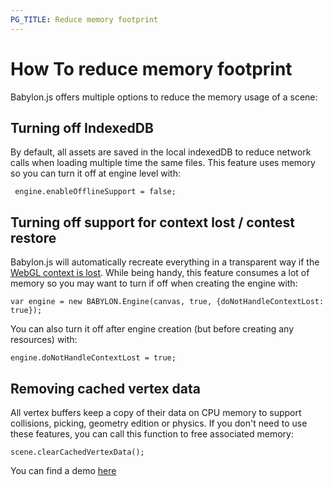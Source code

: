 ```yaml
---
PG_TITLE: Reduce memory footprint
---
```


# How To reduce memory footprint

Babylon.js offers multiple options to reduce the memory usage of a scene:

## Turning off IndexedDB

By default, all assets are saved in the local indexedDB to reduce network calls when loading multiple time the same files.
This feature uses memory so you can turn it off at engine level with:

```
 engine.enableOfflineSupport = false;
```

## Turning off support for context lost / contest restore

Babylon.js will automatically recreate everything in a transparent way if the [WebGL context is lost](http://doc.babylonjs.com/how_to/optimizing_your_scene#handling-webgl-context-lost).
While being handy, this feature consumes a lot of memory so you may want to turn if off when creating the engine with:

```
var engine = new BABYLON.Engine(canvas, true, {doNotHandleContextLost: true});
```

You can also turn it off after engine creation (but before creating any resources) with:

```
engine.doNotHandleContextLost = true;
```

## Removing cached vertex data

All vertex buffers keep a copy of their data on CPU memory to support collisions, picking, geometry edition or physics.
If you don't need to use these features, you can call this function to free associated memory:

```
scene.clearCachedVertexData();
```

You can find a demo [here](https://www.babylonjs-playground.com/#AS54U8)